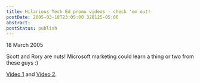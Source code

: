 ```yaml
---
title: Hilarious Tech Ed promo videos - check 'em out!
postDate: 2005-03-18T23:05:00.328125-05:00
abstract: 
postStatus: publish
---
```

18 March 2005

Scott and Rory are nuts! Microsoft marketing could learn a thing or two from these guys :)



[Video 1](http://www.hanselman.com/blog/RoryAndScottGoToTechEdALoveStory.aspx) and [Video 2](http://www.hanselman.com/blog/RoryAndScottDesignSomeSoftwareTechEdRevengeOfTheSith.aspx).
